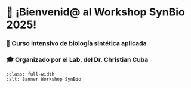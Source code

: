 # 👋 ¡Bienvenid@ al Workshop SynBio 2025!

### 🧬 Curso intensivo de biología sintética aplicada

### 🎓 Organizado por el Lab. del Dr. Christian Cuba

```{image} images/banner.svg
:class: full-width
:alt: Banner Workshop SynBio

